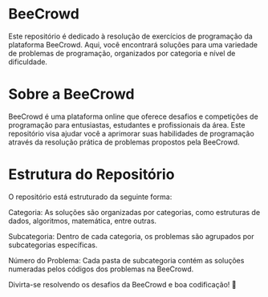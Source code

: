 # BeeCrowd
Este repositório é dedicado à resolução de exercícios de programação da plataforma BeeCrowd. Aqui, você encontrará soluções para uma variedade de problemas de programação, organizados por categoria e nível de dificuldade.

# Sobre a BeeCrowd
BeeCrowd é uma plataforma online que oferece desafios e competições de programação para entusiastas, estudantes e profissionais da área. Este repositório visa ajudar você a aprimorar suas habilidades de programação através da resolução prática de problemas propostos pela BeeCrowd.

# Estrutura do Repositório
O repositório está estruturado da seguinte forma:

Categoria: As soluções são organizadas por categorias, como estruturas de dados, algoritmos, matemática, entre outras.


Subcategoria: Dentro de cada categoria, os problemas são agrupados por subcategorias específicas.


Número do Problema: Cada pasta de subcategoria contém as soluções numeradas pelos códigos dos problemas na BeeCrowd.


Divirta-se resolvendo os desafios da BeeCrowd e boa codificação! 🚀
